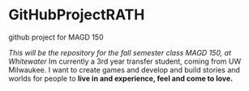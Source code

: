 # GitHubProjectRATH
github project for MAGD 150

_This will be the repository for the fall semester class MAGD 150, at Whitewater_
Im currently a 3rd year transfer student, coming from UW Milwaukee.
I want to create games and develop and build stories and worlds for people to **live in and experience, feel and come to love.**
